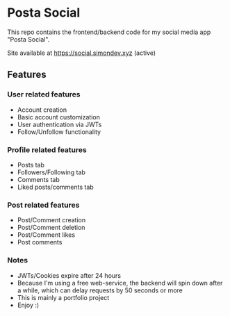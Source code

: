 # Posta Social

This repo contains the frontend/backend code for my social media app "Posta Social".

Site available at https://social.simondev.xyz (active)

## Features

### User related features
- Account creation
- Basic account customization
- User authentication via JWTs
- Follow/Unfollow functionality

### Profile related features
- Posts tab
- Followers/Following tab
- Comments tab
- Liked posts/comments tab

### Post related features
- Post/Comment creation
- Post/Comment deletion
- Post/Comment likes
- Post comments

### Notes
- JWTs/Cookies expire after 24 hours
- Because I'm using a free web-service, the backend will spin down after a while, which can delay requests by 50 seconds or more
- This is mainly a portfolio project
- Enjoy :)
